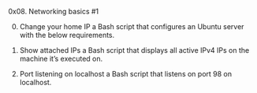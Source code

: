 0x08. Networking basics #1

0. Change your home IP
a Bash script that configures an Ubuntu server with the below requirements.

1. Show attached IPs
a Bash script that displays all active IPv4 IPs on the machine it’s executed on.

2. Port listening on localhost
a Bash script that listens on port 98 on localhost.


